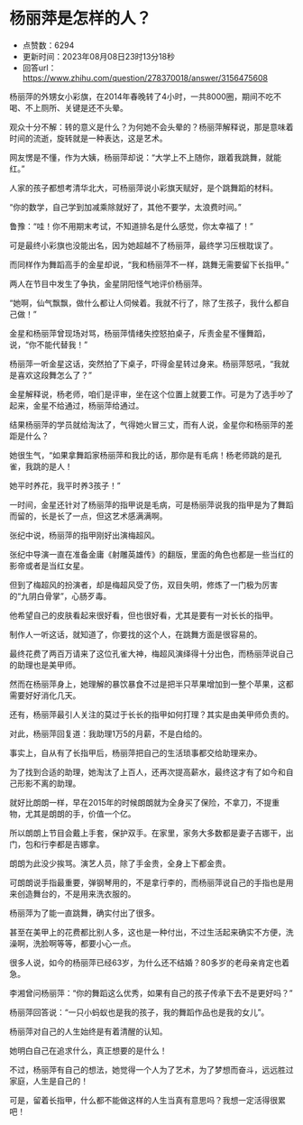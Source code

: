 # 杨丽萍是怎样的人？
- 点赞数：6294
- 更新时间：2023年08月08日23时13分18秒
- 回答url：https://www.zhihu.com/question/278370018/answer/3156475608
<body>
 <p data-pid="X-cawJBK">杨丽萍的外甥女小彩旗，在2014年春晚转了4小时，一共8000圈，期间不吃不喝、不上厕所、关键是还不头晕。</p>
 <p data-pid="W4Kj57No">观众十分不解：转的意义是什么？为何她不会头晕的？杨丽萍解释说，那是意味着时间的流逝，旋转就是一种表达，这是艺术。</p>
 <p data-pid="kpjv3P_4">网友愣是不懂，作为大姨，杨丽萍却说：“大学上不上随你，跟着我跳舞，就能红。”</p>
 <p data-pid="ljRP_3Qe">人家的孩子都想考清华北大，可杨丽萍说小彩旗天赋好，是个跳舞蹈的材料。</p>
 <p data-pid="7tPklhOa">“你的数学，自己学到加减乘除就好了，其他不要学，太浪费时间。”</p>
 <p data-pid="HjnnGS7x">鲁豫：“哇！你不用期末考试，不知道排名是什么感觉，你太幸福了！”</p>
 <p data-pid="P5kQBqY3">可是最终小彩旗也没能出名，因为她超越不了杨丽萍，最终学习压根耽误了。</p>
 <p data-pid="4oc1qF30">而同样作为舞蹈高手的金星却说，“我和杨丽萍不一样，跳舞无需要留下长指甲。”</p>
 <p data-pid="ut_ceRjD">两人在节目中发生了争执，金星阴阳怪气地评价杨丽萍。</p>
 <p data-pid="IId58rhO">“她啊，仙气飘飘，做什么都让人伺候着。我就不行了，除了生孩子，我什么都自己做！”</p>
 <p data-pid="wW9vxNMd">金星和杨丽萍曾现场对骂，杨丽萍情绪失控怒拍桌子，斥责金星不懂舞蹈，说，“你不能代替我！”</p>
 <p data-pid="YAy9nsWE">杨丽萍一听金星这话，突然拍了下桌子，吓得金星转过身来。杨丽萍怒吼，“我就是喜欢这段舞怎么了？”</p>
 <p data-pid="0vfarJV7">金星解释说，杨老师，咱们是评审，坐在这个位置上就要工作。可是为了选手吵了起来，金星不给通过，杨丽萍给通过。</p>
 <p data-pid="8qkliCF3">结果杨丽萍的学员就给淘汰了，气得她火冒三丈，而有人说，金星你和杨丽萍的差距是什么？</p>
 <p data-pid="aBXDRXAG">她很生气，“如果拿舞蹈家杨丽萍和我比的话，那你是有毛病！杨老师跳的是孔雀，我跳的是人！</p>
 <p data-pid="BcVJe7KC">她平时养花，我平时养3孩子！”</p>
 <p data-pid="lu-Q6XqW">一时间，金星还针对了杨丽萍的指甲说是毛病，可是杨丽萍说我的指甲是为了舞蹈而留的，长是长了一点，但这艺术感满满啊。</p>
 <p data-pid="w4JFNfeJ">张纪中说，杨丽萍的指甲刚好出演梅超风。</p>
 <p data-pid="kI3SvBIT">张纪中导演一直在准备金庸《射雕英雄传》的翻版，里面的角色也都是一些当红的影帝或者是当红女星。</p>
 <p data-pid="PxFnFI-7">但到了梅超风的扮演者，却是梅超风受了伤，双目失明，修炼了一门极为厉害的“九阴白骨掌”，心肠歹毒。</p>
 <p data-pid="npws3Hgp">他希望自己的皮肤看起来很好看，但也很好看，尤其是要有一对长长的指甲。</p>
 <p data-pid="mfBurgX0">制作人一听这话，就知道了，你要找的这个人，在跳舞方面是很容易的。</p>
 <p data-pid="kDOgqTTK">最终花费了两百万请来了这位孔雀大神，梅超风演绎得十分出色，而杨丽萍说自己的助理也是美甲师。</p>
 <p data-pid="5ZWx3lD1">然而在杨丽萍身上，她理解的暴饮暴食不过是把半只苹果增加到一整个苹果，这都需要好好消化几天。</p>
 <p data-pid="joi-2IuD">还有，杨丽萍最引人关注的莫过于长长的指甲如何打理？其实是由美甲师负责的。</p>
 <p data-pid="ZFyZGlD0">对此，杨丽萍回复道：我助理1万5的月薪，不是白给的。</p>
 <p data-pid="wnjJcEiU">事实上，自从有了长指甲后，杨丽萍把自己的生活琐事都交给助理来办。</p>
 <p data-pid="ybSG499T">为了找到合适的助理，她淘汰了上百人，还再次提高薪水，最终这才有了如今和自己形影不离的助理。</p>
 <p data-pid="jgZF5oJe">就好比朗朗一样，早在2015年的时候朗朗就为全身买了保险，不拿刀，不提重物，尤其是朗朗的手，价值一个亿。</p>
 <p data-pid="1Qo9eRyJ">所以朗朗上节目会戴上手套，保护双手。在家里，家务大多数都是妻子吉娜干，出门，包和行李都是吉娜拿。</p>
 <p data-pid="SJm1qPXP">朗朗为此没少挨骂。演艺人员，除了手金贵，全身上下都金贵。</p>
 <p data-pid="bJtzd6gD">可朗朗说手指最重要，弹钢琴用的，不是拿行李的，而杨丽萍说自己的手指也是用来创造舞台的，不是用来洗衣服的。</p>
 <p data-pid="MdTjXuEU">杨丽萍为了能一直跳舞，确实付出了很多。</p>
 <p data-pid="bwDAB9E6">甚至在美甲上的花费都比别人多，这也是一种付出，不过生活起来确实不方便，洗澡啊，洗脸啊等等，都要小心一点。</p>
 <p data-pid="jjwp3DSW">很多人说，如今的杨丽萍已经63岁，为什么还不结婚？80多岁的老母亲肯定也着急。</p>
 <p data-pid="RBTcp1Va">李湘曾问杨丽萍：“你的舞蹈这么优秀，如果有自己的孩子传承下去不是更好吗？”</p>
 <p data-pid="TQ_e4r3B">杨丽萍回答说：“一只小蚂蚁也是我的孩子，我的舞蹈作品也是我的女儿”。</p>
 <p data-pid="aYRz9xgQ">杨丽萍对自己的人生始终是有着清醒的认知。</p>
 <p data-pid="pY530mYb">她明白自己在追求什么，真正想要的是什么！</p>
 <p data-pid="xJy4YqM8">不过，杨丽萍有自己的想法，她觉得一个人为了艺术，为了梦想而奋斗，远远胜过家庭，人生是自己的！</p>
 <p data-pid="84Y2xkml">可是，留着长指甲，什么都不能做这样的人生当真有意思吗？我想一定活得很累吧！</p>
</body>